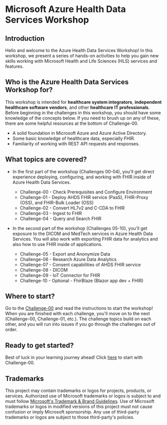 # Microsoft Azure Health Data Services Workshop

## Introduction

Hello and welcome to the Azure Health Data Services Workshop! In this workshop, we present a series of hands-on activities to help you gain new skills working with Microsoft Health and Life Sciences (HLS) services and features.

## Who is the Azure Health Data Services Workshop for?

This workshop is intended for **healthcare system integrators**, **independent healthcare software vendors**, and other **healthcare IT professionals**. Before beginning in the challenges in this workshop, you should have some knowledge of the concepts below. If you need to brush up on any of these, there are some helpful resources at the bottom of Challenge-00.

+ A solid foundation in Microsoft Azure and Azure Active Directory.
+ Some basic knowledge of healthcare data, especially FHIR.
+ Familiarity of working with REST API requests and responses.

## What topics are covered?

+ In the first part of the workshop (Challenges 00-04), you'll get direct experience deploying, configuring, and working with FHIR inside of Azure Health Data Services.

  + Challenge-00 - Check Prerequisites and Configure Environment
  + Challenge-01 - Deploy AHDS FHIR service (PaaS), FHIR-Proxy (OSS), and FHIR-Bulk Loader (OSS)
  + Challenge-02 - Convert HL7v2 and C-CDA to FHIR
  + Challenge-03 - Ingest to FHIR
  + Challenge-04 - Query and Search FHIR

+ In the second part of the workshop (Challenges 05-10), you'll get exposure to the DICOM and MedTech services in Azure Health Data Services. You will also work with exporting FHIR data for analytics and also how to use FHIR inside of applications.

  + Challenge-05 - Export and Anonymize Data
  + Challenge-06 - Research Azure Data Analytics
  + Challenge-07 - Consent capabilities of AHDS FHIR service
  + Challenge-08 - DICOM
  + Challenge-09 - IoT Connector for FHIR
  + Challenge-10 - Optional - FhirBlaze (Blazor app dev + FHIR)

## Where to start?

Go to the [Challenge-00](<./Challenge-00 - Check Prerequisites and Configure Environment>) and read the instructions to start the workshop! When you are finished with each challenge, you'll move on to the next (Challenge-00, Challenge-01, etc.). The challenge topics build on each other, and you will run into issues if you go through the challenges out of order.

## Ready to get started?  

Best of luck in your learning journey ahead! Click [here](<./Challenge-00 - Check prerequisites and configure environment>) to start with Challenge-00.

## Trademarks

This project may contain trademarks or logos for projects, products, or services. Authorized use of Microsoft
trademarks or logos is subject to and must follow
[Microsoft's Trademark & Brand Guidelines](https://www.microsoft.com/legal/intellectualproperty/trademarks/usage/general).
Use of Microsoft trademarks or logos in modified versions of this project must not cause confusion or imply Microsoft sponsorship.
Any use of third-party trademarks or logos are subject to those third-party's policies.
